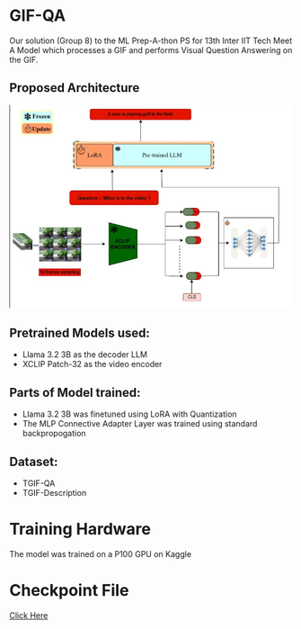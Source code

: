 # GIF-QA
Our solution (Group 8) to the ML Prep-A-thon PS for 13th Inter IIT Tech Meet
A Model which processes a GIF and performs Visual Question Answering on the GIF.

## Proposed Architecture
![Model_Architecture](https://github.com/Shubham-Mate/GIF-QA/blob/main/WhatsApp%20Image%202024-10-03%20at%2021.33.23(1).jpeg)

## Pretrained Models used:
 * Llama 3.2 3B as the decoder LLM
 * XCLIP Patch-32 as the video encoder

## Parts of Model trained:
 * Llama 3.2 3B was finetuned using LoRA with Quantization
 * The MLP Connective Adapter Layer was trained using standard backpropogation

## Dataset:
 * TGIF-QA
 * TGIF-Description

# Training Hardware
The model was trained on a P100 GPU on Kaggle

# Checkpoint File
[Click Here](https://drive.google.com/file/d/1BY-I5nA_sItvN4l167xCgdmfrOjKnFGB/view?usp=sharing)
